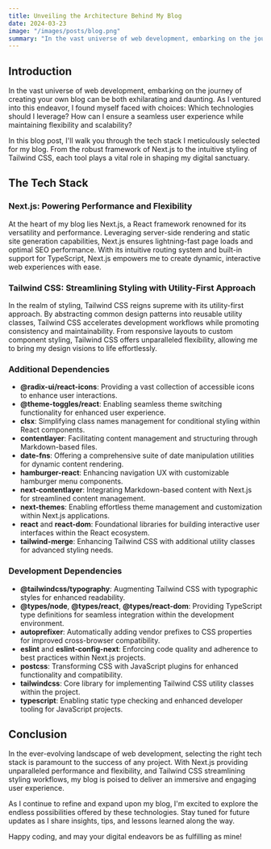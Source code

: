```yaml
---
title: Unveiling the Architecture Behind My Blog
date: 2024-03-23
image: "/images/posts/blog.png"
summary: "In the vast universe of web development, embarking on the journey of creating your own blog can be both exhilarating and daunting. As I ventured into this endeavor"
---
```


## Introduction

In the vast universe of web development, embarking on the journey of creating your own blog can be both exhilarating and daunting. As I ventured into this endeavor, I found myself faced with choices: Which technologies should I leverage? How can I ensure a seamless user experience while maintaining flexibility and scalability?

In this blog post, I'll walk you through the tech stack I meticulously selected for my blog. From the robust framework of Next.js to the intuitive styling of Tailwind CSS, each tool plays a vital role in shaping my digital sanctuary.

## The Tech Stack

### Next.js: Powering Performance and Flexibility

At the heart of my blog lies Next.js, a React framework renowned for its versatility and performance. Leveraging server-side rendering and static site generation capabilities, Next.js ensures lightning-fast page loads and optimal SEO performance. With its intuitive routing system and built-in support for TypeScript, Next.js empowers me to create dynamic, interactive web experiences with ease.

### Tailwind CSS: Streamlining Styling with Utility-First Approach

In the realm of styling, Tailwind CSS reigns supreme with its utility-first approach. By abstracting common design patterns into reusable utility classes, Tailwind CSS accelerates development workflows while promoting consistency and maintainability. From responsive layouts to custom component styling, Tailwind CSS offers unparalleled flexibility, allowing me to bring my design visions to life effortlessly.

### Additional Dependencies

- **@radix-ui/react-icons**: Providing a vast collection of accessible icons to enhance user interactions.
- **@theme-toggles/react**: Enabling seamless theme switching functionality for enhanced user experience.
- **clsx**: Simplifying class names management for conditional styling within React components.
- **contentlayer**: Facilitating content management and structuring through Markdown-based files.
- **date-fns**: Offering a comprehensive suite of date manipulation utilities for dynamic content rendering.
- **hamburger-react**: Enhancing navigation UX with customizable hamburger menu components.
- **next-contentlayer**: Integrating Markdown-based content with Next.js for streamlined content management.
- **next-themes**: Enabling effortless theme management and customization within Next.js applications.
- **react** and **react-dom**: Foundational libraries for building interactive user interfaces within the React ecosystem.
- **tailwind-merge**: Enhancing Tailwind CSS with additional utility classes for advanced styling needs.

### Development Dependencies

- **@tailwindcss/typography**: Augmenting Tailwind CSS with typographic styles for enhanced readability.
- **@types/node**, **@types/react**, **@types/react-dom**: Providing TypeScript type definitions for seamless integration within the development environment.
- **autoprefixer**: Automatically adding vendor prefixes to CSS properties for improved cross-browser compatibility.
- **eslint** and **eslint-config-next**: Enforcing code quality and adherence to best practices within Next.js projects.
- **postcss**: Transforming CSS with JavaScript plugins for enhanced functionality and compatibility.
- **tailwindcss**: Core library for implementing Tailwind CSS utility classes within the project.
- **typescript**: Enabling static type checking and enhanced developer tooling for JavaScript projects.

## Conclusion

In the ever-evolving landscape of web development, selecting the right tech stack is paramount to the success of any project. With Next.js providing unparalleled performance and flexibility, and Tailwind CSS streamlining styling workflows, my blog is poised to deliver an immersive and engaging user experience.

As I continue to refine and expand upon my blog, I'm excited to explore the endless possibilities offered by these technologies. Stay tuned for future updates as I share insights, tips, and lessons learned along the way.

Happy coding, and may your digital endeavors be as fulfilling as mine!
